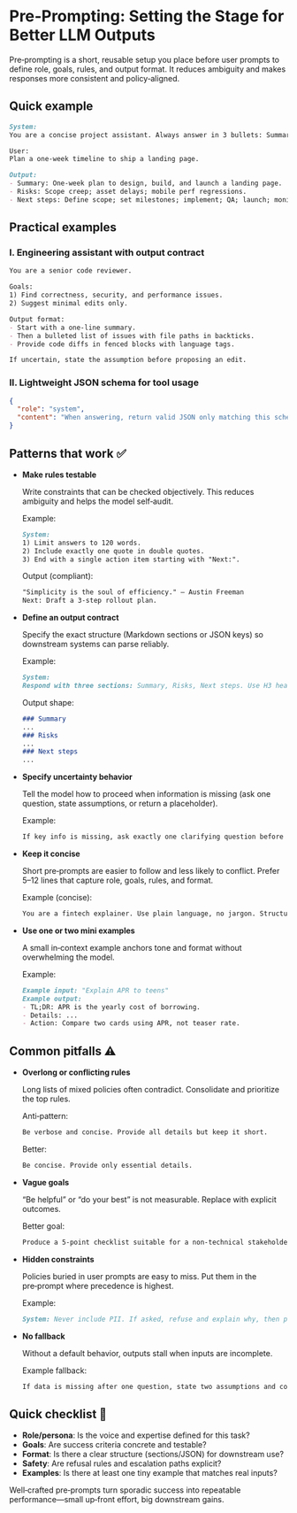 # Pre‑Prompting: Setting the Stage for Better LLM Outputs

Pre‑prompting is a short, reusable setup you place before user prompts to define role, goals, rules,
and output format. It reduces ambiguity and makes responses more consistent and policy‑aligned.

## Quick example

```markdown
System:
You are a concise project assistant. Always answer in 3 bullets: Summary, Risks, Next steps.

User:
Plan a one‑week timeline to ship a landing page.
```

```markdown
Output:
- Summary: One‑week plan to design, build, and launch a landing page.
- Risks: Scope creep; asset delays; mobile perf regressions.
- Next steps: Define scope; set milestones; implement; QA; launch; monitor.
```

## Practical examples

### I. Engineering assistant with output contract

```markdown
You are a senior code reviewer.

Goals:
1) Find correctness, security, and performance issues.
2) Suggest minimal edits only.

Output format:
- Start with a one‑line summary.
- Then a bulleted list of issues with file paths in backticks.
- Provide code diffs in fenced blocks with language tags.

If uncertain, state the assumption before proposing an edit.
```

### II. Lightweight JSON schema for tool usage

```json
{
  "role": "system",
  "content": "When answering, return valid JSON only matching this schema: { type: object, properties: { summary: string, actions: array of string }, required: [\"summary\", \"actions\"] }. If you cannot comply, return { \"summary\": \"cannot_comply\", \"actions\": [] }."
}
```

## Patterns that work ✅

- **Make rules testable**
  
  Write constraints that can be checked objectively. This reduces ambiguity and helps the model self‑audit.
  
  Example:
  ```markdown
  System:
  1) Limit answers to 120 words.
  2) Include exactly one quote in double quotes.
  3) End with a single action item starting with "Next:".
  ```
  Output (compliant):
  ```markdown
  "Simplicity is the soul of efficiency." — Austin Freeman
  Next: Draft a 3‑step rollout plan.
  ```

- **Define an output contract**
  
  Specify the exact structure (Markdown sections or JSON keys) so downstream systems can parse reliably.
  
  Example:
  ```markdown
  System:
  Respond with three sections: Summary, Risks, Next steps. Use H3 headings only.
  ```
  Output shape:
  ```markdown
  ### Summary
  ...
  ### Risks
  ...
  ### Next steps
  ...
  ```

- **Specify uncertainty behavior**
  
  Tell the model how to proceed when information is missing (ask one question, state assumptions, or return a placeholder).
  
  Example:
  ```markdown
  If key info is missing, ask exactly one clarifying question before answering. If unanswered, proceed with two explicit assumptions.
  ```

- **Keep it concise**
  
  Short pre‑prompts are easier to follow and less likely to conflict. Prefer 5–12 lines that capture role, goals, rules, and format.
  
  Example (concise):
  ```markdown
  You are a fintech explainer. Use plain language, no jargon. Structure: TL;DR, Details, Action.
  ```

- **Use one or two mini examples**
  
  A small in‑context example anchors tone and format without overwhelming the model.
  
  Example:
  ```markdown
  Example input: "Explain APR to teens"
  Example output:
  - TL;DR: APR is the yearly cost of borrowing.
  - Details: ...
  - Action: Compare two cards using APR, not teaser rate.
  ```

## Common pitfalls ⚠️

- **Overlong or conflicting rules**
  
  Long lists of mixed policies often contradict. Consolidate and prioritize the top rules.
  
  Anti‑pattern:
  ```markdown
  Be verbose and concise. Provide all details but keep it short.
  ```
  Better:
  ```markdown
  Be concise. Provide only essential details.
  ```

- **Vague goals**
  
  “Be helpful” or “do your best” is not measurable. Replace with explicit outcomes.
  
  Better goal:
  ```markdown
  Produce a 5‑point checklist suitable for a non‑technical stakeholder.
  ```

- **Hidden constraints**
  
  Policies buried in user prompts are easy to miss. Put them in the pre‑prompt where precedence is highest.
  
  Example:
  ```markdown
  System: Never include PII. If asked, refuse and explain why, then provide anonymized guidance.
  ```

- **No fallback**
  
  Without a default behavior, outputs stall when inputs are incomplete.
  
  Example fallback:
  ```markdown
  If data is missing after one question, state two assumptions and continue.
  ```

## Quick checklist 🧭

- **Role/persona**: Is the voice and expertise defined for this task?
- **Goals**: Are success criteria concrete and testable?
- **Format**: Is there a clear structure (sections/JSON) for downstream use?
- **Safety**: Are refusal rules and escalation paths explicit?
- **Examples**: Is there at least one tiny example that matches real inputs?

Well‑crafted pre‑prompts turn sporadic success into repeatable performance—small up‑front effort,
big downstream gains.



